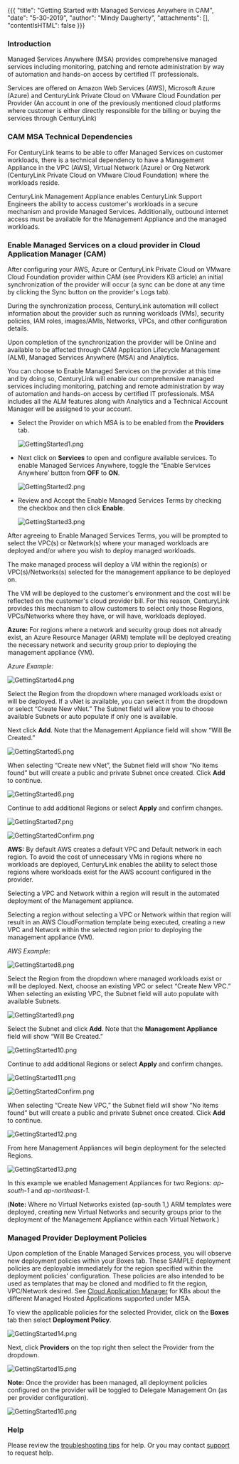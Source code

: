 {{{
  "title": "Getting Started with Managed Services Anywhere in CAM",
  "date": "5-30-2019",
  "author": "Mindy Daugherty",
  "attachments": [],
  "contentIsHTML": false
}}}

### Introduction

Managed Services Anywhere (MSA) provides comprehensive managed services including monitoring, patching and remote administration by way of automation and hands-on access by certified IT professionals.

Services are offered on Amazon Web Services (AWS), Microsoft Azure (Azure) and CenturyLink Private Cloud on VMware Cloud Foundation per Provider (An account in one of the previously mentioned cloud platforms where customer is either directly responsible for the billing or buying the services through CenturyLink)

### CAM MSA Technical Dependencies

For CenturyLink teams to be able to offer Managed Services on customer workloads, there is a technical dependency to have a Management Appliance in the VPC (AWS), Virtual Network (Azure) or Org Network (CenturyLink Private Cloud on VMware Cloud Foundation) where the workloads reside.

CenturyLink Management Appliance enables CenturyLink Support Engineers the ability to access customer's workloads in a secure mechanism and provide Managed Services. Additionally, outbound internet access must be available for the Management Appliance and the managed workloads.

### Enable Managed Services on a cloud provider in Cloud Application Manager (CAM)

After configuring your AWS, Azure or CenturyLink Private Cloud on VMware Cloud Foundation provider within CAM (see Providers KB article) an initial synchronization of the provider will occur (a sync can be done at any time by clicking the Sync button on the provider's Logs tab).

During the synchronization process, CenturyLink automation will collect information about the provider such as running workloads (VMs), security policies, IAM roles, images/AMIs, Networks, VPCs, and other configuration details.

Upon completion of the synchronization the provider will be Online and available to be affected through CAM Application Lifecycle Management (ALM), Managed Services Anywhere (MSA) and Analytics.

You can choose to Enable Managed Services on the provider at this time and by doing so, CenturyLink will enable our comprehensive managed services including monitoring, patching and remote administration by way of automation and hands-on access by certified IT professionals. MSA includes all the ALM features along with Analytics and a Technical Account Manager will be assigned to your account.

* Select the Provider on which MSA is to be enabled from the **Providers** tab.

  ![GettingStarted1.png](../../images/cloud-application-manager/GettingStarted1.png)

* Next click on **Services** to open and configure available services. To enable Managed Services Anywhere, toggle the “Enable Services Anywhere’ button from **OFF** to **ON**.

  ![GettingStarted2.png](../../images/cloud-application-manager/GettingStarted2.png)

* Review and Accept the Enable Managed Services Terms by checking the checkbox and then click **Enable**.

  ![GettingStarted3.png](../../images/cloud-application-manager/GettingStarted3.png)

After agreeing to Enable Managed Services Terms, you will be prompted to select the VPC(s) or Network(s) where your managed workloads are deployed and/or where you wish to deploy managed workloads.

The make managed process will deploy a VM within the region(s) or VPC(s)/Networks(s) selected for the management appliance to be deployed on.

The VM will be deployed to the customer's environment and the cost will be reflected on the customer's cloud provider bill.
For this reason, CenturyLink provides this mechanism to allow customers to select only those Regions, VPCs/Networks where they have, or will have, workloads deployed.

**Azure:** For regions where a network and security group does not already exist, an Azure Resource Manager (ARM) template will be deployed creating the necessary network and security group prior to deploying the management appliance (VM).

*Azure Example:*

![GettingStarted4.png](../../images/cloud-application-manager/GettingStarted4.png)
  
Select the Region from the dropdown where managed workloads exist or will be deployed. If a vNet is available, you can select it from the dropdown or select “Create New vNet.” The Subnet field will allow you to choose available Subnets or auto populate if only one is available.

Next click **Add**. Note that the Management Appliance field will show “Will Be Created.”

![GettingStarted5.png](../../images/cloud-application-manager/GettingStarted5.png)
  
When selecting “Create new vNet”, the Subnet field will show “No items found” but will create a public and private Subnet once created. Click **Add** to continue.

![GettingStarted6.png](../../images/cloud-application-manager/GettingStarted6.png)

Continue to add additional Regions or select **Apply** and confirm changes.

![GettingStarted7.png](../../images/cloud-application-manager/GettingStarted7.png)

![GettingStartedConfirm.png](../../images/cloud-application-manager/GettingStartedConfirm.png)

**AWS:** By default AWS creates a default VPC and Default network in each region.  To avoid the cost of unnecessary VMs in regions where no workloads are deployed, CenturyLink enables the ability to select those regions where workloads exist for the AWS account configured in the provider.  

Selecting a VPC and Network within a region will result in the automated deployment of the Management appliance.  

Selecting a region without selecting a VPC or Network within that region will result in an AWS CloudFormation template being executed, creating a new VPC and Network within the selected region prior to deploying the management appliance (VM).

  *AWS Example:*

![GettingStarted8.png](../../images/cloud-application-manager/GettingStarted8.png)

Select the Region from the dropdown where managed workloads exist or will be deployed. Next, choose an existing VPC or select “Create New VPC.” When selecting an existing VPC, the Subnet field will auto populate with available Subnets.

![GettingStarted9.png](../../images/cloud-application-manager/GettingStarted9.png)

Select the Subnet and click **Add**. Note that the **Management Appliance** field will show “Will Be Created.”

![GettingStarted10.png](../../images/cloud-application-manager/GettingStarted10.png)

Continue to add additional Regions or select **Apply** and confirm changes.

![GettingStarted11.png](../../images/cloud-application-manager/GettingStarted11.png)

![GettingStartedConfirm.png](../../images/cloud-application-manager/GettingStartedConfirm.png)

When selecting “Create New VPC,” the Subnet field will show “No items found” but will create a public and private Subnet once created. Click **Add** to continue.

![GettingStarted12.png](../../images/cloud-application-manager/GettingStarted12.png)

From here Management Appliances will begin deployment for the selected Regions.

![GettingStarted13.png](../../images/cloud-application-manager/GettingStarted13.png)

In this example we enabled Management Appliances for two Regions: *ap-south-1* and *ap-northeast-1*.

(**Note:** Where no Virtual Networks existed (ap-south 1,) ARM templates were deployed, creating new Virtual Networks and security groups prior to the deployment of the Management Appliance within each Virtual Network.)

### Managed Provider Deployment Policies

Upon completion of the Enable Managed Services process, you will observe new deployment policies within your Boxes tab.  These SAMPLE deployment policies are deployable immediately for the region specified within the deployment policies' configuration.  These policies are also intended to be used as templates that may be cloned and modified to fit the region, VPC/Network desired.  See [Cloud Application Manager](https://www.ctl.io/knowledge-base/cloud-application-manager/managed-services/) for KBs about the different Managed Hosted Applications supported under MSA.

To view the applicable policies for the selected Provider, click on the **Boxes** tab then select **Deployment Policy**.

![GettingStarted14.png](../../images/cloud-application-manager/GettingStarted14.png)

Next, click **Providers** on the top right then select the Provider from the dropdown.

![GettingStarted15.png](../../images/cloud-application-manager/GettingStarted15.png)

**Note:** Once the provider has been managed, all deployment policies configured on the provider will be toggled to Delegate Management On (as per provider configuration).

![GettingStarted16.png](../../images/cloud-application-manager/GettingStarted16.png)

### Help

Please review the [troubleshooting tips](../Troubleshooting/troubleshooting-tips.md) for help. Or you may contact [support](http://managedservices.ctl.io) to request help.
